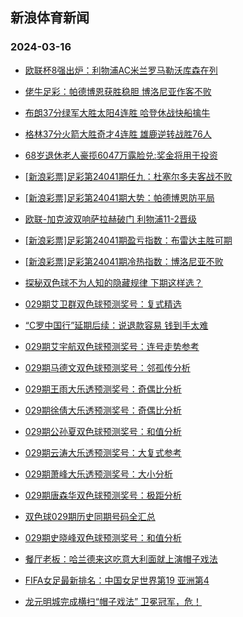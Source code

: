 ## 新浪体育新闻 
### 2024-03-16

+ [欧联杯8强出炉：利物浦AC米兰罗马勒沃库森在列](https://sports.sina.com.cn/g/pl/2024-03-15/doc-inankawy7049310.shtml)

+ [佬牛足彩：帕德博恩获胜稳胆 博洛尼亚作客不败](https://sports.sina.com.cn/l/2024-03-15/doc-inankies1941700.shtml)

+ [布朗37分绿军大胜太阳4连胜 哈登休战快船擒牛](https://sports.sina.com.cn/basketball/nba/2024-03-15/doc-inankies1966680.shtml)

+ [格林37分火箭大胜奇才4连胜 雄鹿逆转战胜76人](https://sports.sina.com.cn/basketball/nba/2024-03-15/doc-inankiet8745868.shtml)

+ [68岁退休老人豪揽6047万露脸兑:奖金将用于投资](https://sports.sina.com.cn/l/2024-03-15/doc-inankawz4823114.shtml)

+ [[新浪彩票]足彩第24041期任九：杜塞尔多夫客战不败](https://sports.sina.com.cn/l/2024-03-15/doc-inankawu2055959.shtml)

+ [[新浪彩票]足彩第24041期大势：帕德博恩防平局](https://sports.sina.com.cn/l/2024-03-15/doc-inankawy7049192.shtml)

+ [欧联-加克波双响萨拉赫破门 利物浦11-2晋级](https://sports.sina.com.cn/g/pl/2024-03-15/doc-inankawv8832642.shtml)

+ [[新浪彩票]足彩第24041期盈亏指数：布雷达主胜可期](https://sports.sina.com.cn/l/2024-03-15/doc-inankawz4832548.shtml)

+ [[新浪彩票]足彩第24041期冷热指数：博洛尼亚不败](https://sports.sina.com.cn/l/2024-03-15/doc-inankawu2049122.shtml)

+ [探秘双色球不为人知的隐藏规律 下期这样选？](https://sports.sina.com.cn/l/2024-03-15/doc-inankiex4755043.shtml)

+ [029期艾卫群双色球预测奖号：复式精选](https://sports.sina.com.cn/l/2024-03-15/doc-inanktup8569660.shtml)

+ [“C罗中国行”延期后续：说退款容易 钱到手太难](https://sports.sina.com.cn/china/2024-03-15/doc-inankiex4766429.shtml)

+ [029期艾宇航双色球预测奖号：连号走势参考](https://sports.sina.com.cn/l/2024-03-15/doc-inanktut4574234.shtml)

+ [029期马德文双色球预测奖号：邻孤传分析](https://sports.sina.com.cn/l/2024-03-15/doc-inanktus6793310.shtml)

+ [029期王雨大乐透预测奖号：奇偶比分析](https://sports.sina.com.cn/l/2024-03-15/doc-inanktup8562539.shtml)

+ [029期徐倩大乐透预测奖号：奇偶比分析](https://sports.sina.com.cn/l/2024-03-15/doc-inanktun1784798.shtml)

+ [029期公孙夏双色球预测奖号：和值分析](https://sports.sina.com.cn/l/2024-03-15/doc-inanktup8569402.shtml)

+ [029期云涛大乐透预测奖号：大复式参考](https://sports.sina.com.cn/l/2024-03-15/doc-inanktup8561312.shtml)

+ [029期萧峰大乐透预测奖号：大小分析](https://sports.sina.com.cn/l/2024-03-15/doc-inanktun1785586.shtml)

+ [029期唐森华双色球预测奖号：极距分析](https://sports.sina.com.cn/l/2024-03-15/doc-inanktun1794687.shtml)

+ [双色球029期历史同期号码全汇总](https://sports.sina.com.cn/l/2024-03-15/doc-inanktus6801585.shtml)

+ [029期史晓峰双色球预测奖号：和值分析](https://sports.sina.com.cn/l/2024-03-15/doc-inanktup8570715.shtml)

+ [餐厅老板：哈兰德来这吃意大利面就上演帽子戏法](https://sports.sina.com.cn/g/pl/2024-03-15/doc-inanmeki8385344.shtml)

+ [FIFA女足最新排名：中国女足世界第19 亚洲第4](https://sports.sina.com.cn/china/2024-03-15/doc-inanmeki8362710.shtml)

+ [龙元明城完成横扫“帽子戏法”  卫冕冠军，危！](https://sports.sina.com.cn/go/2024-03-15/doc-inanmksk6518226.shtml)

